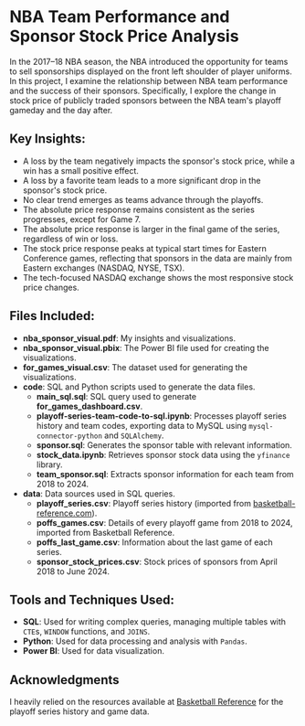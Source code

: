 # NBA Team Performance and Sponsor Stock Price Analysis

In the 2017–18 NBA season, the NBA introduced the opportunity for teams to sell sponsorships displayed on the front left shoulder of player uniforms. In this project, I examine the relationship between NBA team performance and the success of their sponsors. Specifically, I explore the change in stock price of publicly traded sponsors between the NBA team's playoff gameday and the day after.

## Key Insights:
- A loss by the team negatively impacts the sponsor's stock price, while a win has a small positive effect.
- A loss by a favorite team leads to a more significant drop in the sponsor's stock price.
- No clear trend emerges as teams advance through the playoffs.
- The absolute price response remains consistent as the series progresses, except for Game 7.
- The absolute price response is larger in the final game of the series, regardless of win or loss.
- The stock price response peaks at typical start times for Eastern Conference games, reflecting that sponsors in the data are mainly from Eastern exchanges (NASDAQ, NYSE, TSX).
- The tech-focused NASDAQ exchange shows the most responsive stock price changes.

## Files Included:
- **nba_sponsor_visual.pdf**: My insights and visualizations.
- **nba_sponsor_visual.pbix**: The Power BI file used for creating the visualizations.
- **for_games_visual.csv**: The dataset used for generating the visualizations.
- **code**: SQL and Python scripts used to generate the data files.
  - **main_sql.sql**: SQL query used to generate **for_games_dashboard.csv**.
  - **playoff-series-team-code-to-sql.ipynb**: Processes playoff series history and team codes, exporting data to MySQL using `mysql-connector-python` and `SQLAlchemy`.
  - **sponsor.sql**: Generates the sponsor table with relevant information.
  - **stock_data.ipynb**: Retrieves sponsor stock data using the `yfinance` library.
  - **team_sponsor.sql**: Extracts sponsor information for each team from 2018 to 2024.
- **data**: Data sources used in SQL queries.
  - **playoff_series.csv**: Playoff series history (imported from [basketball-reference.com](https://www.basketball-reference.com/playoffs/series.html)).
  - **poffs_games.csv**: Details of every playoff game from 2018 to 2024, imported from Basketball Reference.
  - **poffs_last_game.csv**: Information about the last game of each series.
  - **sponsor_stock_prices.csv**: Stock prices of sponsors from April 2018 to June 2024.

## Tools and Techniques Used:
- **SQL**: Used for writing complex queries, managing multiple tables with `CTE`s, `WINDOW` functions, and `JOINS`.
- **Python**: Used for data processing and analysis with `Pandas`.
- **Power BI**: Used for data visualization.

## Acknowledgments
I heavily relied on the resources available at [Basketball Reference](https://www.basketball-reference.com) for the playoff series history and game data.
